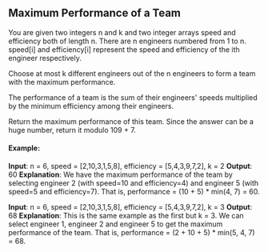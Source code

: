 ## Maximum Performance of a Team

<div id="problem_statement">
You are given two integers n and k and two integer arrays speed and efficiency both of length n. There are n engineers numbered from 1 to n. speed[i] and efficiency[i] represent the speed and efficiency of the ith engineer respectively.

Choose at most k different engineers out of the n engineers to form a team with the maximum performance.

The performance of a team is the sum of their engineers' speeds multiplied by the minimum efficiency among their engineers.

Return the maximum performance of this team. Since the answer can be a huge number, return it modulo 109 + 7.
</div>

#### Example:

**Input**: n = 6, speed = [2,10,3,1,5,8], efficiency = [5,4,3,9,7,2], k = 2
**Output**: 60
**Explanation**: We have the maximum performance of the team by selecting engineer 2 (with speed=10 and efficiency=4) and engineer 5 (with speed=5 and efficiency=7). That is, performance = (10 + 5) * min(4, 7) = 60.


**Input**: n = 6, speed = [2,10,3,1,5,8], efficiency = [5,4,3,9,7,2], k = 3
**Output**: 68
**Explanation**: This is the same example as the first but k = 3. We can select engineer 1, engineer 2 and engineer 5 to get the maximum performance of the team. That is, performance = (2 + 10 + 5) * min(5, 4, 7) = 68.
